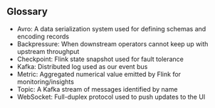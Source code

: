 ## Glossary

- Avro: A data serialization system used for defining schemas and encoding records
- Backpressure: When downstream operators cannot keep up with upstream throughput
- Checkpoint: Flink state snapshot used for fault tolerance
- Kafka: Distributed log used as our event bus
- Metric: Aggregated numerical value emitted by Flink for monitoring/insights
- Topic: A Kafka stream of messages identified by name
- WebSocket: Full-duplex protocol used to push updates to the UI


